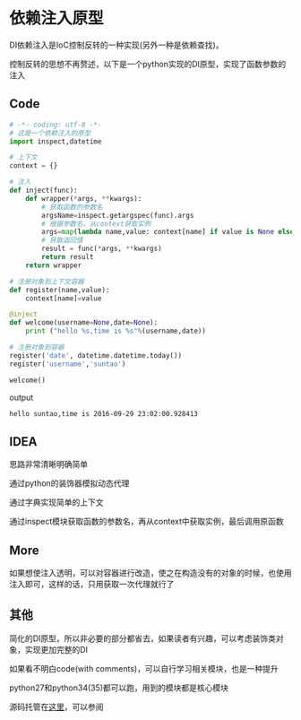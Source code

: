 # 依赖注入原型

DI依赖注入是IoC控制反转的一种实现(另外一种是依赖查找)。

控制反转的思想不再赘述，以下是一个python实现的DI原型，实现了函数参数的注入

## Code

```python
# -*- coding: utf-8 -*-
# 这是一个依赖注入的原型
import inspect,datetime

# 上下文
context = {}

# 注入
def inject(func):
    def wrapper(*args, **kwargs):
        # 获取函数的参数名
        argsName=inspect.getargspec(func).args
        # 根据参数名，从context获取实例
        args=map(lambda name,value: context[name] if value is None else value,argsName,func.__defaults__)
        # 获取返回值
        result = func(*args, **kwargs)
        return result
    return wrapper

# 注册对象到上下文容器
def register(name,value):
    context[name]=value

@inject
def welcome(username=None,date=None):
    print ("hello %s,time is %s"%(username,date))

# 注册对象到容器
register('date', datetime.datetime.today())
register('username','suntao')

welcome()
```

output

```bash
hello suntao,time is 2016-09-29 23:02:00.928413
```


## IDEA

思路非常清晰明确简单

通过python的装饰器模拟动态代理

通过字典实现简单的上下文

通过inspect模块获取函数的参数名，再从context中获取实例，最后调用原函数

## More

如果想使注入透明，可以对容器进行改造，使之在构造没有的对象的时候，也使用注入即可，这样的话，只用获取一次代理就行了


## 其他

简化的DI原型，所以非必要的部分都省去，如果读者有兴趣，可以考虑装饰类对象，实现更加完整的DI

如果看不明白code(with comments)，可以自行学习相关模块，也是一种提升

python27和python34(35)都可以跑，用到的模块都是核心模块

源码托管在[这里](https://git.suntao.science/suntao/some-code-snippet/src/e98acdac3fb0fa6e5433c412abc520938574f17b/python/DI.py)，可以参阅
